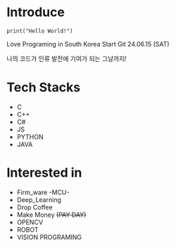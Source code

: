 # Introduce
`print("Hello World!")`

Love Programing in South Korea
Start Git 24.06.15 (SAT)

나의 코드가 인류 발전에 기여가 되는 그날까지!

# Tech Stacks
+ C
+ C++
+ C#
+ JS
+ PYTHON
+ JAVA

# Interested in
+ Firm_ware -MCU-
+ Deep_Learning
+ Drop Coffee
+ Make Money ~~(PAY DAY)~~
+ OPENCV
+ ROBOT
+ VISION PROGRAMING